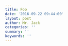 ```yaml
---
title: Foo
date: '2016-09-22 09:44:00'
layout: post
author: Mr. Jack
categories: ''
summary: ''
keywords: ''
---
```

